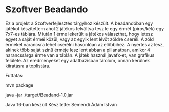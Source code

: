 # Szoftver Beadando

Ez a projekt a Szoftverfejlesztés tárgyhoz készült. A beadandóban egy játékot készítettem ahol 2 játékos felváltva tesz le egy érmét (piros/kék) egy 7x7-es táblára. Miután 1 érme lekerült a játékos választhat, hogy letesz egyet a saját érméi közül, vagy az egyik lent lévőt zöldre cseréli. A zöld érméket narancsra lehet cserélni hasonlóan az elöbbihez. A nyertes az lesz, akinek több saját szinű érméje lesz lent abban a pillanatban, amikor 4 narancssárga érme van a táblán.
A játék használ javafx-et, van grafikus felülete.
Az eredményeket egy adatbázisban tárolom, onnan kerülnek kiiratásra a toplistára.

Futtatás:

mvn package

java -jar ./target/Beadand-1.0.jar

Java 16-ban készült
Készítette: Semendi Ádám István
